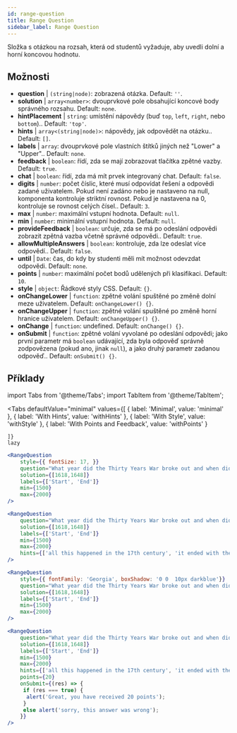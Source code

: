 ```yaml
---
id: range-question
title: Range Question
sidebar_label: Range Question
---
```


Složka s otázkou na rozsah, která od studentů vyžaduje, aby uvedli dolní a horní koncovou hodnotu.

## Možnosti

* __question__ | `(string|node)`: zobrazená otázka. Default: `''`.
* __solution__ | `array<number>`: dvouprvkové pole obsahující koncové body správného rozsahu. Default: `none`.
* __hintPlacement__ | `string`: umístění nápovědy (buď `top`, `left`, `right`, nebo `bottom`).. Default: `'top'`.
* __hints__ | `array<(string|node)>`: nápovědy, jak odpovědět na otázku.. Default: `[]`.
* __labels__ | `array`: dvouprvkové pole vlastních štítků jiných než "Lower" a "Upper".. Default: `none`.
* __feedback__ | `boolean`: řídí, zda se mají zobrazovat tlačítka zpětné vazby. Default: `true`.
* __chat__ | `boolean`: řídí, zda má mít prvek integrovaný chat. Default: `false`.
* __digits__ | `number`: počet číslic, které musí odpovídat řešení a odpovědi zadané uživatelem. Pokud není zadáno nebo je nastaveno na null, komponenta kontroluje striktní rovnost. Pokud je nastavena na 0, kontroluje se rovnost celých čísel.. Default: `3`.
* __max__ | `number`: maximální vstupní hodnota. Default: `null`.
* __min__ | `number`: minimální vstupní hodnota. Default: `null`.
* __provideFeedback__ | `boolean`: určuje, zda se má po odeslání odpovědi zobrazit zpětná vazba včetně správné odpovědi.. Default: `true`.
* __allowMultipleAnswers__ | `boolean`: kontroluje, zda lze odeslat více odpovědí.. Default: `false`.
* __until__ | `Date`: čas, do kdy by studenti měli mít možnost odevzdat odpovědi. Default: `none`.
* __points__ | `number`: maximální počet bodů udělených při klasifikaci. Default: `10`.
* __style__ | `object`: Řádkové styly CSS. Default: `{}`.
* __onChangeLower__ | `function`: zpětné volání spuštěné po změně dolní meze uživatelem. Default: `onChangeLower() {}`.
* __onChangeUpper__ | `function`: zpětné volání spuštěné po změně horní hranice uživatelem. Default: `onChangeUpper() {}`.
* __onChange__ | `function`: undefined. Default: `onChange() {}`.
* __onSubmit__ | `function`: zpětné volání vyvolané po odeslání odpovědi; jako první parametr má `boolean` udávající, zda byla odpověď správně zodpovězena (pokud ano, jinak `null`), a jako druhý parametr zadanou odpověď.. Default: `onSubmit() {}`.


## Příklady

import Tabs from '@theme/Tabs';
import TabItem from '@theme/TabItem';

<Tabs
    defaultValue="minimal"
    values={[
        { label: 'Minimal', value: 'minimal' },
        { label: 'With Hints', value: 'withHints' },
        { label: 'With Style', value: 'withStyle' },
        { label: 'With Points and Feedback', value: 'withPoints' }
        
    ]}
    lazy
>

<TabItem value="minimal">

```jsx live
<RangeQuestion
    style={{ fontSize: 17, }}
    question="What year did the Thirty Years War broke out and when did it?"
    solution={[1618,1648]}
    labels={['Start', 'End']}
    min={1500}
    max={2000}
/>
```

</TabItem>

<TabItem value="withHints">

```jsx live
<RangeQuestion
    question="What year did the Thirty Years War broke out and when did it?"
    solution={[1618,1648]}
    labels={['Start', 'End']}
    min={1500}
    max={2000}
    hints={['all this happened in the 17th century', 'it ended with the Peace of Westphalia in 1648']}
/>
```

</TabItem>

<TabItem value="withStyle">

```jsx live
<RangeQuestion
    style={{ fontFamily: 'Georgia', boxShadow: '0 0  10px darkblue'}}
    question="What year did the Thirty Years War broke out and when did it?"
    solution={[1618,1648]}
    labels={['Start', 'End']}
    min={1500}
    max={2000}
/>
```

</TabItem>

<TabItem value="withPoints">

```jsx live
<RangeQuestion
    question="What year did the Thirty Years War broke out and when did it?"
    solution={[1618,1648]}
    labels={['Start', 'End']}
    min={1500}
    max={2000}
    hints={['all this happened in the 17th century', 'it ended with the Peace of Westphalia in 1648']}
    points={20}
    onSubmit={(res) => {
     if (res === true) {
      alert('Great, you have received 20 points');
     }
     else alert('sorry, this answer was wrong');
    }}
/>
```

</TabItem>

</Tabs>
